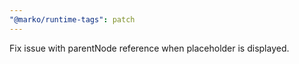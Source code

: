 ```yaml
---
"@marko/runtime-tags": patch
---
```


Fix issue with parentNode reference when placeholder is displayed.

